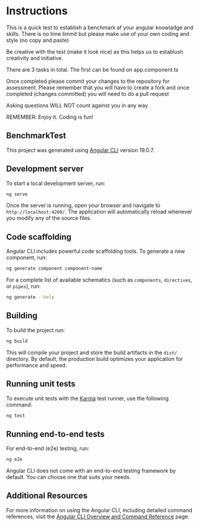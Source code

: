 # Instructions

This is a quick test to establish a benchmark af your angular knowladge and skills. There is no time limmit but please make use of your own coding and style (no copy and paste)

Be creative with the test (make it look nice) as this helps us to establush creativity and initiative.

There are 3 tasks in total. The first can be found on app.component.ts

Once completed please commit your changes to the repository for assessment. Please remember that you will have to create a fork and once completed (changes committed) you will need to do a pull request

Asking questions WILL NOT count against you in any way


REMEMBER: Enjoy it. Coding is fun!

## BenchmarkTest

This project was generated using [Angular CLI](https://github.com/angular/angular-cli) version 19.0.7.

## Development server

To start a local development server, run:

```bash
ng serve
```

Once the server is running, open your browser and navigate to `http://localhost:4200/`. The application will automatically reload whenever you modify any of the source files.

## Code scaffolding

Angular CLI includes powerful code scaffolding tools. To generate a new component, run:

```bash
ng generate component component-name
```

For a complete list of available schematics (such as `components`, `directives`, or `pipes`), run:

```bash
ng generate --help
```

## Building

To build the project run:

```bash
ng build
```

This will compile your project and store the build artifacts in the `dist/` directory. By default, the production build optimizes your application for performance and speed.

## Running unit tests

To execute unit tests with the [Karma](https://karma-runner.github.io) test runner, use the following command:

```bash
ng test
```

## Running end-to-end tests

For end-to-end (e2e) testing, run:

```bash
ng e2e
```

Angular CLI does not come with an end-to-end testing framework by default. You can choose one that suits your needs.

## Additional Resources

For more information on using the Angular CLI, including detailed command references, visit the [Angular CLI Overview and Command Reference](https://angular.dev/tools/cli) page.
